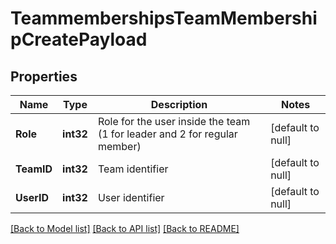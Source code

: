 # TeammembershipsTeamMembershipCreatePayload

## Properties
Name | Type | Description | Notes
------------ | ------------- | ------------- | -------------
**Role** | **int32** | Role for the user inside the team (1 for leader and 2 for regular member) | [default to null]
**TeamID** | **int32** | Team identifier | [default to null]
**UserID** | **int32** | User identifier | [default to null]

[[Back to Model list]](../README.md#documentation-for-models) [[Back to API list]](../README.md#documentation-for-api-endpoints) [[Back to README]](../README.md)


